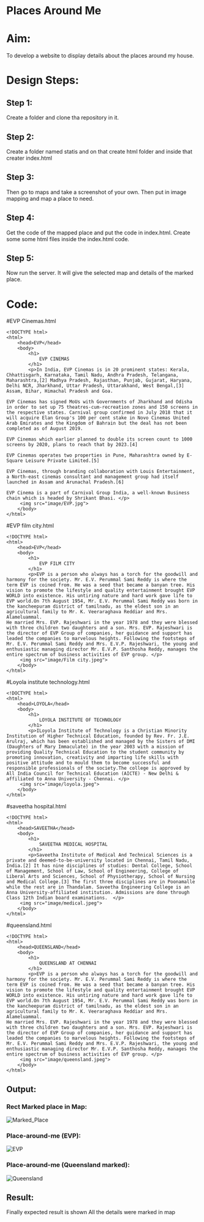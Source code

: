 # Places Around Me
# Aim:
To develop a website to display details about the places around my house.

# Design Steps:
## Step 1:
Create a folder and clone tha repository in it.
## Step 2:
Create a folder named statis and on that create html folder and inside that creater
index.html
## Step 3:
Then go to maps and take a screenshot of your own. Then put in image mapping
and map a place to need.
## Step 4:
Get the code of the mapped place and put the code in index.html. Create some some
html files inside the index.html code.
## Step 5:
Now run the server. It will give the selected map and details of the marked place.
# Code:

#EVP Cinemas.html
```
<!DOCTYPE html>
<html>
    <head>EVP</head>
    <body>
        <h1>
            EVP CINEMAS
        </h1>
        <p>In India, EVP Cinemas is in 20 prominent states: Kerala, Chhattisgarh, Karnataka, Tamil Nadu, Andhra Pradesh, Telangana, Maharashtra,[2] Madhya Pradesh, Rajasthan, Punjab, Gujarat, Haryana, Delhi NCR, Jharkhand, Uttar Pradesh, Uttarakhand, West Bengal,[3] Assam, Bihar, Himachal Pradesh and Goa.

EVP Cinemas has signed MoUs with Governments of Jharkhand and Odisha in order to set up 75 theatres-cum-recreation zones and 150 screens in the respective states. Carnival group confirmed in July 2018 that it will acquire Elan Group's 100 per cent stake in Novo Cinemas United Arab Emirates and the Kingdom of Bahrain but the deal has not been completed as of August 2019.

EVP Cinemas which earlier planned to double its screen count to 1000 screens by 2020, plans to reach that by 2023.[4]

EVP Cinemas operates two properties in Pune, Maharashtra owned by E-Square Leisure Private Limited.[5]

EVP Cinemas, through branding collaboration with Louis Entertainment, a North-east cinemas consultant and management group had itself launched in Assam and Arunachal Pradesh.[6]

EVP Cinema is a part of Carnival Group India, a well-known Business chain which is headed by Shrikant Bhasi. </p>
     <img src="image/EVP.jpg">
    </body>
</html>
```

#EVP film city.html
```
<!DOCTYPE html>
<html>
    <head>EVP</head>
    <body>
        <h1>
            EVP FILM CITY
        </h1>
        <p>EVP is a person who always has a torch for the goodwill and harmony for the society. Mr. E.V. Perummal Sami Reddy is where the term EVP is coined from. He was a seed that became a banyan tree. His vision to promote the lifestyle and quality entertainment brought EVP WORLD into existence. His untiring nature and hard work gave life to EVP world.On 7th August 1954, Mr. E.V. Perummal Sami Reddy was born in the kancheepuram district of tamilnadu, as the eldest son in an agricultural family to Mr. K. Veeraraghava Reddiar and Mrs. Alameluammal.
He married Mrs. EVP. Rajeshwari in the year 1978 and they were blessed with three children two daughters and a son. Mrs. EVP. Rajeshwari is the director of EVP Group of companies, her guidance and support has leaded the companies to marvelous heights. Following the footsteps of Mr. E.V. Perummal Sami Reddy and Mrs. E.V.P. Rajeshwari, the young and enthusiastic managing director Mr. E.V.P. Santhosha Reddy, manages the entire spectrum of business activities of EVP group. </p>
     <img src="image/Film city.jpeg">
    </body>
</html>
```

#Loyola institute technology.html
```
<!DOCTYPE html>
<html>
    <head>LOYOLA</head>
    <body>
        <h1>
            LOYOLA INSTITUTE OF TECHNOLOGY
        </h1>
        <p>ILoyola Institute of Technology is a Christian Minority Institution of Higher Technical Education, founded by Rev. Fr. J.E. Arulraj, which has been established and managed by the Sisters of DMI (Daughters of Mary Immaculate) in the year 2003 with a mission of providing Quality Technical Education to the student community by promoting innovation, creativity and imparting life skills with positive attitude and to mould them to become successful and responsible professionals of the society.The college is approved by All India Council for Technical Education (AICTE) - New Delhi & affiliated to Anna University - Chennai. </p>
     <img src="image/loyola.jpeg">
    </body>
</html>
```

#saveetha hospital.html
```
<!DOCTYPE html>
<html>
    <head>SAVEETHA</head>
    <body>
        <h1>
            SAVEETHA MEDICAL HOSPITAL
        </h1>
        <p>Saveetha Institute of Medical And Technical Sciences is a private and deemed-to-be-university located in Chennai, Tamil Nadu, India.[2] It has nine disciplines of studies: Dental College, School of Management, School of Law, School of Engineering, College of Liberal Arts and Sciences, School of Physiotherapy, School of Nursing and Medical College.[3] The first three disciplines are in Poonamalle while the rest are in Thandalam. Saveetha Engineering College is an Anna University-affiliated institution. Admissions are done through Class 12th Indian board examinations.  </p>
     <img src="image/medical.jpeg">
    </body>
</html>
```

#queensland.html
```
<!DOCTYPE html>
<html>
    <head>QUEENSLAND</head>
    <body>
        <h1>
            QUEENSLAND AT CHENNAI
        </h1>
        <p>EVP is a person who always has a torch for the goodwill and harmony for the society. Mr. E.V. Perummal Sami Reddy is where the term EVP is coined from. He was a seed that became a banyan tree. His vision to promote the lifestyle and quality entertainment brought EVP WORLD into existence. His untiring nature and hard work gave life to EVP world.On 7th August 1954, Mr. E.V. Perummal Sami Reddy was born in the kancheepuram district of tamilnadu, as the eldest son in an agricultural family to Mr. K. Veeraraghava Reddiar and Mrs. Alameluammal.
He married Mrs. EVP. Rajeshwari in the year 1978 and they were blessed with three children two daughters and a son. Mrs. EVP. Rajeshwari is the director of EVP Group of companies, her guidance and support has leaded the companies to marvelous heights. Following the footsteps of Mr. E.V. Perummal Sami Reddy and Mrs. E.V.P. Rajeshwari, the young and enthusiastic managing director Mr. E.V.P. Santhosha Reddy, manages the entire spectrum of business activities of EVP group. </p>
     <img src="image/queensland.jpeg">
    </body>
</html>
```


## Output:

### Rect Marked place in Map:

![Marked_Place](images/placesmarked.jpg)

### Place-around-me (EVP):

![EVP](images/EVPmarked.png)

### Place-around-me (Queensland marked):

![Queensland](images/Queenslandmarked.png)


## Result:

Finally expected result is shown
All the details were marked in map